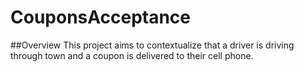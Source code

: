 # CouponsAcceptance

##Overview
This project aims to contextualize that a driver is driving through town and a coupon is delivered to their cell phone.
